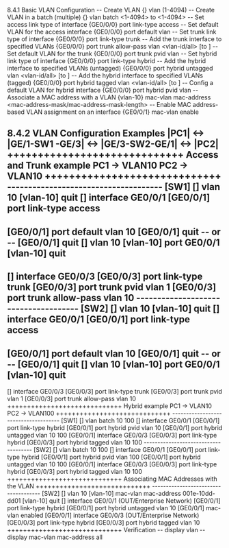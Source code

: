 8.4.1 Basic VLAN Configuration
-- Create VLAN
{} vlan <vlan-id> (1-4094)
-- Create VLAN in a batch (multiple)
{} vlan batch <1-4094> to <1-4094>
-- Set access link type of interface
{GE0/0/0} port link-type access
-- Set default VLAN for the access interface
{GE0/0/0} port default vlan <vlan-id>
-- Set trunk link type of interface
{GE0/0/0} port link-type trunk
-- Add the trunk interface to specified VLANs
{GE0/0/0} port trunk allow-pass vlan <vlan-id/all> [to <vlan-id>]
-- Set default VLAN for the trunk
{GE0/0/0} port trunk pvid vlan <vlan-id>
-- Set hybrid link type of interface
{GE0/0/0} port link-type hybrid
-- Add the hybrid interface to specified VLANs (untagged)
{GE0/0/0} port hybrid untagged vlan <vlan-id/all> [to <vlan-id>]
-- Add the hybrid interface to specified VLANs (tagged)
{GE0/0/0} port hybrid tagged vlan <vlan-id/all> [to <vlan-id>]
-- Config a default VLAN for hybrid interface
{GE0/0/0} port hybrid pvid vlan <vlan-id>
-- Associate a MAC address with a VLAN
{vlan-10} mac-vlan mac-address <mac-address> <mac-address-mask/mac-address-mask-length>
-- Enable MAC address-based VLAN assignment on an interface
{GE0/0/1} mac-vlan enable


8.4.2 VLAN Configuration Examples
|PC1| <-> |GE/1-SW1 -GE/3| <-> |GE/3-SW2-GE/1| <-> |PC2|
+++++++++++++++++++++++++++++
Access and Trunk example
PC1 -> VLAN10
PC2 -> VLAN10
+++++++++++++++++++++++++++++
------------------------------------- [SW1]
[] vlan 10
[vlan-10] quit
[] interface GE0/0/1
[GE0/0/1] port link-type access
-------
[GE0/0/1] port default vlan 10
[GE0/0/1] quit
-- or --
[GE0/0/1] quit
[] vlan 10
[vlan-10] port GE0/0/1
[vlan-10] quit
-------
[] interface GE0/0/3
[GE0/0/3] port link-type trunk
[GE0/0/3] port trunk pvid vlan 1
[GE0/0/3] port trunk allow-pass vlan 10
------------------------------------- [SW2]
[] vlan 10
[vlan-10] quit
[] interface GE0/0/1
[GE0/0/1] port link-type access
-------
[GE0/0/1] port default vlan 10
[GE0/0/1] quit
-- or --
[GE0/0/1] quit
[] vlan 10
[vlan-10] port GE0/0/1
[vlan-10] quit
-------
[] interface GE0/0/3
[GE0/0/3] port link-type trunk
[GE0/0/3] port trunk pvid vlan 1
[GE0/0/3] port trunk allow-pass vlan 10
+++++++++++++++++++++++++++++
Hybrid example
PC1 -> VLAN10
PC2 -> VLAN100
+++++++++++++++++++++++++++++
------------------------------------- [SW1]
[] vlan batch 10 100
[] interface GE0/0/1
[GE0/0/1] port link-type hybrid
[GE0/0/1] port hybrid pvid vlan 10
[GE0/0/1] port hybrid untagged vlan 10 100
[GE0/0/1] interface GE0/0/3
[GE0/0/3] port link-type hybrid
[GE0/0/3] port hybrid tagged vlan 10 100
------------------------------------- [SW2]
[] vlan batch 10 100
[] interface GE0/0/1
[GE0/0/1] port link-type hybrid
[GE0/0/1] port hybrid pvid vlan 100
[GE0/0/1] port hybrid untagged vlan 10 100
[GE0/0/1] interface GE0/0/3
[GE0/0/3] port link-type hybrid
[GE0/0/3] port hybrid tagged vlan 10 100
+++++++++++++++++++++++++++++
Associating MAC Addresses with the VLAN
+++++++++++++++++++++++++++++
------------------------------------- [SW2]
[] vlan 10
[vlan-10] mac-vlan mac-address 001e-10dd-dd01
[vlan-10] quit
[] interface GE0/0/1 (OUT/Enterprise Network)
[GE0/0/1] port link-type hybrid
[GE0/0/1] port hybrid untagged vlan 10
[GE0/0/1] mac-vlan enabled
[GE0/0/1] interface GE0/0/3 (OUT/Enterprise Network)
[GE0/0/3] port link-type hybrid
[GE0/0/3] port hybrid tagged vlan 10
+++++++++++++++++++++++++++++
Verification
-- display vlan
-- display mac-vlan mac-address all
